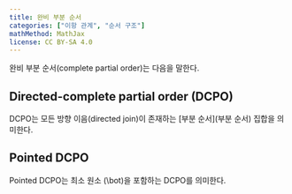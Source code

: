 ```yaml
---
title: 완비 부분 순서
categories: ["이항 관계", "순서 구조"]
mathMethod: MathJax
license: CC BY-SA 4.0
---
```


완비 부분 순서(complete partial order)는 다음을 말한다.

## Directed-complete partial order (DCPO)
DCPO는 모든 방향 이음(directed join)이 존재하는 [부분 순서](부분 순서) 집합을 의미한다.

## Pointed DCPO
Pointed DCPO는 최소 원소 \(\bot\)을 포함하는 DCPO를 의미한다.
